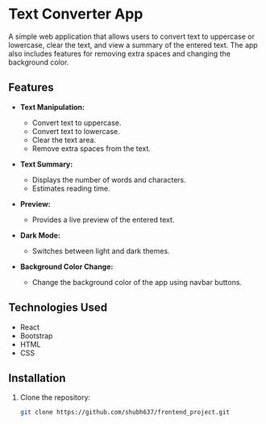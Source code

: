 # Text Converter App

A simple web application that allows users to convert text to uppercase or lowercase, clear the text, and view a summary of the entered text. The app also includes features for removing extra spaces and changing the background color.

## Features

- **Text Manipulation:**
  - Convert text to uppercase.
  - Convert text to lowercase.
  - Clear the text area.
  - Remove extra spaces from the text.

- **Text Summary:**
  - Displays the number of words and characters.
  - Estimates reading time.

- **Preview:**
  - Provides a live preview of the entered text.

- **Dark Mode:**
  - Switches between light and dark themes.

- **Background Color Change:**
  - Change the background color of the app using navbar buttons.

## Technologies Used

- React
- Bootstrap
- HTML
- CSS

## Installation

1. Clone the repository:

   ```bash
   git clone https://github.com/shubh637/frontend_project.git
